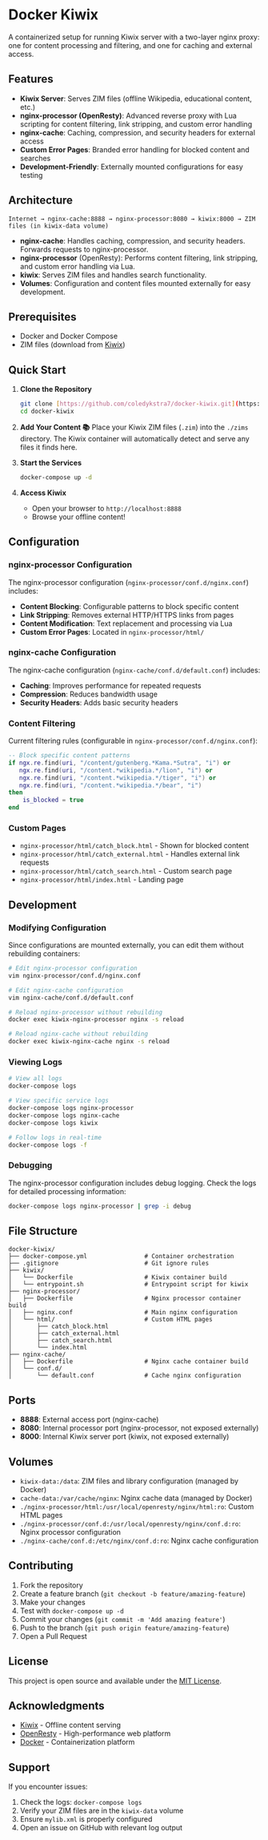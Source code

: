 # Docker Kiwix

A containerized setup for running Kiwix server with a two-layer nginx proxy: one for content processing and filtering, and one for caching and external access.

## Features

- **Kiwix Server**: Serves ZIM files (offline Wikipedia, educational content, etc.)
- **nginx-processor (OpenResty)**: Advanced reverse proxy with Lua scripting for content filtering, link stripping, and custom error handling
- **nginx-cache**: Caching, compression, and security headers for external access
- **Custom Error Pages**: Branded error handling for blocked content and searches
- **Development-Friendly**: Externally mounted configurations for easy testing

## Architecture

```
Internet → nginx-cache:8888 → nginx-processor:8080 → kiwix:8000 → ZIM files (in kiwix-data volume)
```

- **nginx-cache**: Handles caching, compression, and security headers. Forwards requests to nginx-processor.
- **nginx-processor** (OpenResty): Performs content filtering, link stripping, and custom error handling via Lua.
- **kiwix**: Serves ZIM files and handles search functionality.
- **Volumes**: Configuration and content files mounted externally for easy development.

## Prerequisites

- Docker and Docker Compose
- ZIM files (download from [Kiwix](https://www.kiwix.org/en/downloads/))

## Quick Start

1.  **Clone the Repository**
    ```bash
    git clone [https://github.com/coledykstra7/docker-kiwix.git](https://github.com/coledykstra7/docker-kiwix.git)
    cd docker-kiwix
    ```

2.  **Add Your Content 📚**
    Place your Kiwix ZIM files (`.zim`) into the `./zims` directory. The Kiwix container will automatically detect and serve any files it finds here.

3.  **Start the Services**
    ```bash
    docker-compose up -d
    ```

4.  **Access Kiwix**
    - Open your browser to `http://localhost:8888`
    - Browse your offline content!

## Configuration

### nginx-processor Configuration

The nginx-processor configuration (`nginx-processor/conf.d/nginx.conf`) includes:

- **Content Blocking**: Configurable patterns to block specific content
- **Link Stripping**: Removes external HTTP/HTTPS links from pages
- **Content Modification**: Text replacement and processing via Lua
- **Custom Error Pages**: Located in `nginx-processor/html/`

### nginx-cache Configuration

The nginx-cache configuration (`nginx-cache/conf.d/default.conf`) includes:

- **Caching**: Improves performance for repeated requests
- **Compression**: Reduces bandwidth usage
- **Security Headers**: Adds basic security headers

### Content Filtering

Current filtering rules (configurable in `nginx-processor/conf.d/nginx.conf`):

```lua
-- Block specific content patterns
if ngx.re.find(uri, "/content/gutenberg.*Kama.*Sutra", "i") or
   ngx.re.find(uri, "/content.*wikipedia.*/lion", "i") or
   ngx.re.find(uri, "/content.*wikipedia.*/tiger", "i") or
   ngx.re.find(uri, "/content.*wikipedia.*/bear", "i")
then
    is_blocked = true
end
```

### Custom Pages

- `nginx-processor/html/catch_block.html` - Shown for blocked content
- `nginx-processor/html/catch_external.html` - Handles external link requests
- `nginx-processor/html/catch_search.html` - Custom search page
- `nginx-processor/html/index.html` - Landing page

## Development

### Modifying Configuration

Since configurations are mounted externally, you can edit them without rebuilding containers:

```bash
# Edit nginx-processor configuration
vim nginx-processor/conf.d/nginx.conf

# Edit nginx-cache configuration
vim nginx-cache/conf.d/default.conf

# Reload nginx-processor without rebuilding
docker exec kiwix-nginx-processor nginx -s reload

# Reload nginx-cache without rebuilding
docker exec kiwix-nginx-cache nginx -s reload
```

### Viewing Logs

```bash
# View all logs
docker-compose logs

# View specific service logs
docker-compose logs nginx-processor
docker-compose logs nginx-cache
docker-compose logs kiwix

# Follow logs in real-time
docker-compose logs -f
```

### Debugging

The nginx-processor configuration includes debug logging. Check the logs for detailed processing information:

```bash
docker-compose logs nginx-processor | grep -i debug
```

## File Structure

```
docker-kiwix/
├── docker-compose.yml                # Container orchestration
├── .gitignore                        # Git ignore rules
├── kiwix/
│   └── Dockerfile                    # Kiwix container build
│   └── entrypoint.sh                 # Entrypoint script for kiwix
├── nginx-processor/
│   ├── Dockerfile                    # Nginx processor container build
│   ├── nginx.conf                    # Main nginx configuration
│   └── html/                         # Custom HTML pages
│       ├── catch_block.html
│       ├── catch_external.html
│       ├── catch_search.html
│       └── index.html
├── nginx-cache/
│   ├── Dockerfile                    # Nginx cache container build
│   └── conf.d/
│       └── default.conf              # Cache nginx configuration
```

## Ports

- **8888**: External access port (nginx-cache)
- **8080**: Internal processor port (nginx-processor, not exposed externally)
- **8000**: Internal Kiwix server port (kiwix, not exposed externally)

## Volumes

- `kiwix-data:/data`: ZIM files and library configuration (managed by Docker)
- `cache-data:/var/cache/nginx`: Nginx cache data (managed by Docker)
- `./nginx-processor/html:/usr/local/openresty/nginx/html:ro`: Custom HTML pages
- `./nginx-processor/conf.d:/usr/local/openresty/nginx/conf.d:ro`: Nginx processor configuration
- `./nginx-cache/conf.d:/etc/nginx/conf.d:ro`: Nginx cache configuration

## Contributing

1. Fork the repository
2. Create a feature branch (`git checkout -b feature/amazing-feature`)
3. Make your changes
4. Test with `docker-compose up -d`
5. Commit your changes (`git commit -m 'Add amazing feature'`)
6. Push to the branch (`git push origin feature/amazing-feature`)
7. Open a Pull Request

## License

This project is open source and available under the [MIT License](LICENSE).

## Acknowledgments

- [Kiwix](https://www.kiwix.org/) - Offline content serving
- [OpenResty](https://openresty.org/) - High-performance web platform
- [Docker](https://www.docker.com/) - Containerization platform

## Support

If you encounter issues:

1. Check the logs: `docker-compose logs`
2. Verify your ZIM files are in the `kiwix-data` volume
3. Ensure `mylib.xml` is properly configured
4. Open an issue on GitHub with relevant log output